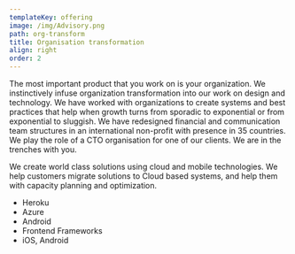 ```yaml
---
templateKey: offering
image: /img/Advisory.png
path: org-transform
title: Organisation transformation
align: right
order: 2
---
```


The most important product that you work on is your organization. We instinctively infuse organization transformation into our work on design and technology. We have worked with organizations to create systems and best practices that help when growth turns from sporadic to exponential or from exponential to sluggish. We have redesigned financial and communication team structures in an international non-profit with presence in 35 countries. We play the role of a CTO organisation for one of our clients. We are in the trenches with you.

We create world class solutions using cloud and mobile technologies. We help customers migrate solutions to Cloud based systems, and help them with capacity planning and optimization.

- Heroku
- Azure
- Android
- Frontend Frameworks
- iOS, Android
